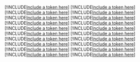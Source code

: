 [!INCLUDE[Include a token here](refs1531113019023/r1.md)]
[!INCLUDE[Include a token here](refs1531113019023/r2.md)]
[!INCLUDE[Include a token here](refs1531113019023/r3.md)]
[!INCLUDE[Include a token here](refs1531113019023/r4.md)]
[!INCLUDE[Include a token here](refs1531113019023/r5.md)]
[!INCLUDE[Include a token here](refs1531113019023/r6.md)]
[!INCLUDE[Include a token here](refs1531113019023/r7.md)]
[!INCLUDE[Include a token here](refs1531113019023/r8.md)]
[!INCLUDE[Include a token here](refs1531113019023/r9.md)]
[!INCLUDE[Include a token here](refs1531113019023/r10.md)]
[!INCLUDE[Include a token here](refs1531113019023/r11.md)]
[!INCLUDE[Include a token here](refs1531113019023/r12.md)]
[!INCLUDE[Include a token here](refs1531113019023/r13.md)]
[!INCLUDE[Include a token here](refs1531113019023/r14.md)]
[!INCLUDE[Include a token here](refs1531113019023/r15.md)]
[!INCLUDE[Include a token here](refs1531113019023/r16.md)]
[!INCLUDE[Include a token here](refs1531113019023/r17.md)]
[!INCLUDE[Include a token here](refs1531113019023/r18.md)]
[!INCLUDE[Include a token here](refs1531113019023/r19.md)]
[!INCLUDE[Include a token here](refs1531113019023/r20.md)]